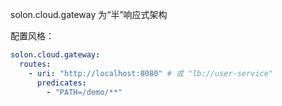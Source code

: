 solon.cloud.gateway 为“半”响应式架构

配置风格：

```yaml
solon.cloud.gateway:
  routes:
    - uri: "http://localhost:8080" # 或 "lb://user-service"
      predicates:
        - "PATH=/demo/**"

```